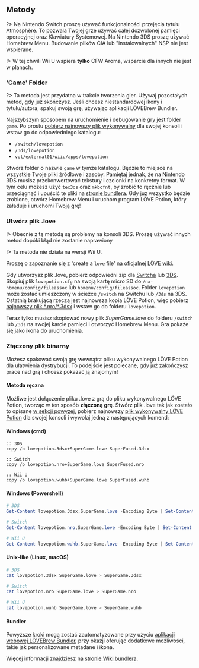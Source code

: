 ﻿## Metody

?> Na Nintendo Switch proszę używać funkcjonalności przejęcia tytułu Atmosphère. To pozwala Twojej grze używać całej dozwolonej pamięci operacyjnej oraz Klawiatury Systemowej. Na Nintendo 3DS proszę używać Homebrew Menu. Budowanie plików CIA lub "instalowalnych" NSP nie jest wspierane.

!> W tej chwili Wii U wspiera **tylko** CFW Aroma, wsparcie dla innych nie jest w planach.

### 'Game' Folder

?> Ta metoda jest przydatna w trakcie tworzenia gier. Używaj pozostałych metod, gdy już skończysz. Jeśli chcesz niestandardowej ikony i tytułu/autora, spakuj swoją grę, używając aplikacji LÖVEBrew Bundler.

Najszybszym sposobem na uruchomienie i debugowanie gry jest folder `game`. Po prostu [pobierz najnowszy plik wykonywalny](https://github.com/TurtleP/LovePotion/releases) dla swojej konsoli i wstaw go do odpowiedniego katalogu:

- `/switch/lovepotion`
- `/3ds/lovepotion`
- `vol/external01/wiiu/apps/lovepotion`

Stwórz folder o nazwie `game` w tymże katalogu. Będzie to miejsce na wszystkie Twoje pliki źródłowe i zasoby. Pamiętaj jednak, że na Nintendo 3DS musisz przekonwertować tekstury i czcionki na konkretny format. W tym celu możesz użyć `tex3ds` oraz `mkbcfnt`, by zrobić to ręcznie lub przeciągnąć i upuścić te pliki na [stronie bundlera](https://bundle.lovebrew.org). Gdy już wszystko będzie zrobione, otwórz Homebrew Menu i uruchom program LÖVE Potion, który załaduje i uruchomi Twoją grę!

### Utwórz plik .love

!> Obecnie z tą metodą są problemy na konsoli 3DS. Proszę używać innych metod dopóki błąd nie zostanie naprawiony

!> Ta metoda nie działa na wersji Wii U.

Proszę o zapoznanie się z 'create a `love` file' [na oficjalnej LÖVE wiki](https://love2d.org/wiki/Game_Distribution#Create_a_.love-file).

Gdy utworzysz plik .love, pobierz odpowiedni zip dla [Switcha](files/switch-config.zip ":ignore") lub [3DS](files/3ds-config.zip ":ignore"). Skopiuj plik `lovepotion.cfg` na swoją kartę micro SD do `/nx-hbmenu/config/fileassoc` lub `hbmenu/config/fileassoc`. Folder `lovepotion` może zostać umieszczony w ścieżce `/switch` na Switchu lub `/3ds` na 3DS. Ostatnią brakującą rzeczą jest najnowsza kopia LÖVE Potion, więc pobierz [najnowszy plik \*.nro/\*.3dsx](https://github.com/TurtleP/LovePotion/releases) i wstaw go do folderu `lovepotion`.

Teraz tylko musisz skopiować nowy plik _SuperGame.love_ do folderu `/switch` lub `/3ds` na swojej karcie pamięci i otworzyć Homebrew Menu. Gra pokaże się jako ikona do uruchomienia.

### Złączony plik binarny

Możesz spakować swoją grę wewnątrz pliku wykonywalnego LÖVE Potion dla ułatwienia dystrybucji. To podejście jest polecane, gdy już zakończysz prace nad grą i chcesz pokazać ją znajomym!

#### Metoda ręczna

Możliwe jest dołączenie pliku .love z grą do pliku wykonywalnego LÖVE Potion, tworząc w ten sposób **złączoną grę**. Stwórz plik .love tak jak zostało to opisane [w sekcji powyżej](#create-a-love-file), pobierz najnowszy [plik wykonywalny LÖVE Potion](https://github.com/TurtleP/LovePotion/releases) dla swojej konsoli i wywołaj jedną z następujących komend:

<!-- tabs:start -->

#### **Windows (cmd)**

```batch
:: 3DS
copy /b lovepotion.3dsx+SuperGame.love SuperFused.3dsx

:: Switch
copy /b lovepotion.nro+SuperGame.love SuperFused.nro

:: Wii U
copy /b lovepotion.wuhb+SuperGame.love SuperFused.wuhb

```

#### **Windows (Powershell)**

```powershell
# 3DS
Get-Content lovepotion.3dsx,SuperGame.love -Encoding Byte | Set-Content SuperGame.3dsx -Encoding Byte

# Switch
Get-Content lovepotion.nro,SuperGame.love -Encoding Byte | Set-Content SuperGame.nro -Encoding Byte

# Wii U
Get-Content lovepotion.wuhb,SuperGame.love -Encoding Byte | Set-Content SuperGame.wuhb -Encoding Byte

```

#### **Unix-like (Linux, macOS)**

```bash
# 3DS
cat lovepotion.3dsx SuperGame.love > SuperGame.3dsx

# Switch
cat lovepotion.nro SuperGame.love > SuperGame.nro

# Wii U
cat lovepotion.wuhb SuperGame.love > SuperGame.wuhb

```

<!-- tabs:end -->

#### Bundler

Powyższe kroki mogą zostać zautomatyzowane przy użyciu [aplikacji webowej LÖVEBrew Bundler](https://bundle.lovebrew.org), przy okazji oferując dodatkowe możliwości, takie jak personalizowane metadane i ikona.

Więcej informacji znajdziesz na [stronie Wiki bundlera](/bundler/index.md).
